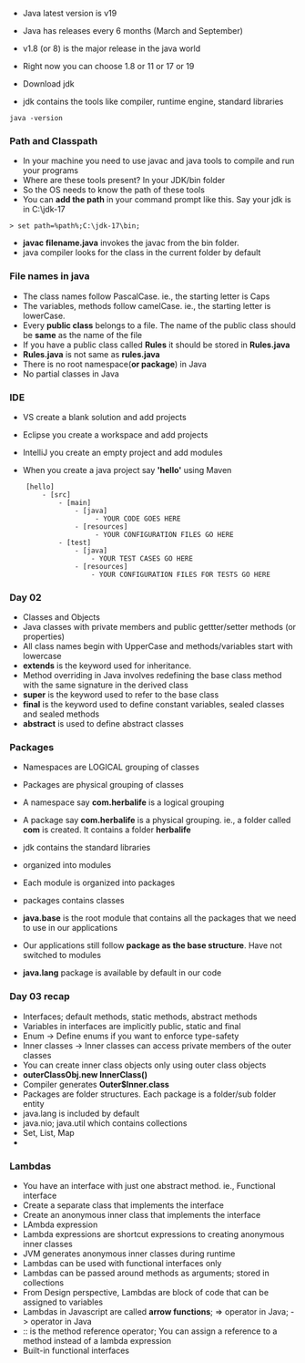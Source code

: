 * Java latest version is v19
* Java has releases every 6 months (March and September)
* v1.8 (or 8) is the major release in the java world
* Right now you can choose 1.8 or 11 or 17 or 19

* Download jdk
* jdk contains the tools like compiler, runtime engine, standard libraries

```
java -version
```

### Path and Classpath

* In your machine you need to use javac and java tools to compile and run your programs
* Where are these tools present? In your JDK/bin folder
* So the OS needs to know the path of these tools
* You can **add the path** in your command prompt like this. Say your jdk is in C:\jdk-17

```
> set path=%path%;C:\jdk-17\bin;
```

* **javac filename.java** invokes the javac from the bin folder. 
* java compiler looks for the class in the current folder by default


### File names in java

* The class names follow PascalCase. ie., the starting letter is Caps
* The variables, methods follow camelCase. ie., the starting letter is lowerCase.
* Every __public class__ belongs to a file. The name of the public class should be **same** as the name of the file
* If you have a public class called __Rules__ it should be stored in __Rules.java__
* __Rules.java__ is not same as __rules.java__
* There is no root namespace(**or package**) in Java
* No partial classes in Java 

### IDE

* VS create a blank solution and add projects
* Eclipse you create a workspace and add projects
* IntelliJ you create an empty project and add modules

* When you create a java project say **'hello'** using Maven

```
	[hello]
		- [src]
			- [main]
				- [java]
					 - YOUR CODE GOES HERE
				- [resources]
					 - YOUR CONFIGURATION FILES GO HERE	 
			- [test]
				- [java]
					- YOUR TEST CASES GO HERE
				- [resources]
					- YOUR CONFIGURATION FILES FOR TESTS GO HERE			 
```

### Day 02

* Classes and Objects
* Java classes with private members and public gettter/setter methods (or properties)
* All class names begin with UpperCase and methods/variables start with lowercase
* **extends** is the keyword used for inheritance.
* Method overriding in Java involves redefining the base class method with the same signature in the derived class
* **super** is the keyword used to refer to the base class
* **final** is the keyword used to define constant variables, sealed classes and sealed methods
* **abstract** is used to define abstract classes


### Packages

* Namespaces are LOGICAL grouping of classes
* Packages are physical grouping of classes
* A namespace say **com.herbalife** is a logical grouping
* A package say **com.herbalife** is a physical grouping. ie., a folder called **com** is created. It contains a folder **herbalife**

* jdk contains the standard libraries
* organized into modules
* Each module is organized into packages
* packages contains classes
* **java.base** is the root module that contains all the packages that we need to use in our applications
* Our applications still follow **package as the base structure**. Have not switched to modules
* **java.lang** package is available by default in our code

### Day 03 recap

* Interfaces; default methods, static methods, abstract methods
* Variables in interfaces are implicitly public, static and final
* Enum -> Define enums if you want to enforce type-safety
* Inner classes -> Inner classes can access private members of the outer classes
* You can create inner class objects only using outer class objects
* **outerClassObj.new InnerClass()**
* Compiler generates **Outer$Inner.class**
* Packages are folder structures. Each package is a folder/sub folder entity
* java.lang is included by default
* java.nio; java.util which contains collections
* Set, List, Map
* 

### Lambdas

* You have an interface with just one abstract method. ie., Functional interface
* Create a separate class that implements the interface
* Create an anonymous inner class that implements the interface
* LAmbda expression
* Lambda expressions are shortcut expressions to creating anonymous inner classes
* JVM generates anonymous inner classes during runtime
* Lambdas can be used with functional interfaces only
* Lambdas can be passed around methods as arguments; stored in collections
* From Design perspective, Lambdas are block of code that can be assigned to variables
* Lambdas in Javascript are called **arrow functions**; => operator in Java; -> operator in Java
* :: is the method reference operator; You can assign a reference to a method instead of a lambda expression
* Built-in functional interfaces








































